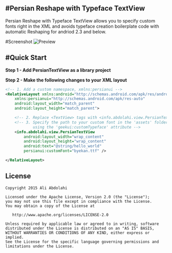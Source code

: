 #Persian Reshape with Typeface TextView
----------------

Persian Reshape with Typeface TextView allows you to specify custom fonts right in the XML and avoids typeface 
creation boilerplate code with automatic Reshaping for andriod 2.3 and below.

#Screenshot
![Preview](https://dl.dropboxusercontent.com/u/34047574/shot1_demo.png)


#Quick Start
-----------
**Step 1 - Add PersianTextView as a library project**

**Step 2 - Make the following changes to your XML layout**
```xml
<!-- 1. Add a custom namespace, xmlns:persianui -->
<RelativeLayout xmlns:android="http://schemas.android.com/apk/res/android"
    xmlns:persianui="http://schemas.android.com/apk/res-auto"
    android:layout_width="match_parent"
    android:layout_height="match_parent">

    <!-- 2. Replace <TextView> tags with <info.abdolahi.view.PersianTextView> tags -->
    <!-- 3. Specify the path to your custom font in the 'assets' folder
            using the 'geekui:customTypeface' attribute -->
    <info.abdolahi.view.PersianTextView
        android:layout_width="wrap_content"
        android:layout_height="wrap_content"
        android:text="@string/hello_world"
        persianui:customFont="byekan.ttf" />

</RelativeLayout>
```

License
-------

    Copyright 2015 Ali Abdolahi

    Licensed under the Apache License, Version 2.0 (the "License");
    you may not use this file except in compliance with the License.
    You may obtain a copy of the License at

       http://www.apache.org/licenses/LICENSE-2.0

    Unless required by applicable law or agreed to in writing, software
    distributed under the License is distributed on an "AS IS" BASIS,
    WITHOUT WARRANTIES OR CONDITIONS OF ANY KIND, either express or implied.
    See the License for the specific language governing permissions and
    limitations under the License.


  [1]: https://github.com/aliab/Persian-TextView

